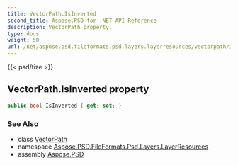 ```yaml
---
title: VectorPath.IsInverted
second_title: Aspose.PSD for .NET API Reference
description: VectorPath property. 
type: docs
weight: 50
url: /net/aspose.psd.fileformats.psd.layers.layerresources/vectorpath/isinverted/
---
```

{{< psd/tize >}}
## VectorPath.IsInverted property

```csharp
public bool IsInverted { get; set; }
```

### See Also

* class [VectorPath](../)
* namespace [Aspose.PSD.FileFormats.Psd.Layers.LayerResources](../../vectorpath/)
* assembly [Aspose.PSD](../../../)


